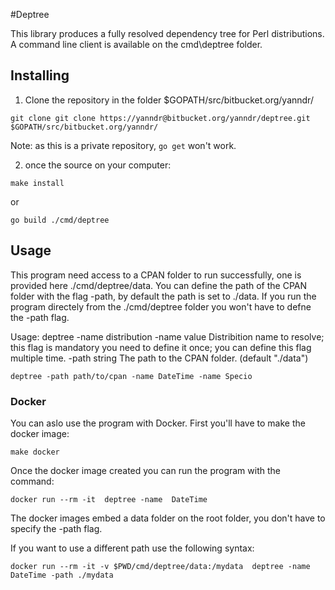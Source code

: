#Deptree 

This library produces a fully resolved dependency tree for Perl distributions. 
A command line client is available on the cmd\deptree folder.

## Installing

1. Clone the repository in the folder $GOPATH/src/bitbucket.org/yanndr/

```
git clone git clone https://yanndr@bitbucket.org/yanndr/deptree.git $GOPATH/src/bitbucket.org/yanndr/
```
Note: as this is a private repository, ```go get``` won't work.

2. once the source on your computer:
```
make install
```
or 
```
go build ./cmd/deptree
```
## Usage
This program need access to a CPAN folder to run successfully, one is provided here ./cmd/deptree/data. 
You can define the path of the CPAN folder with the flag -path, by default the path is set to ./data. If you run the program directely from the ./cmd/deptree folder you won't have to defne the -path flag.

Usage: deptree -name distribution
  -name value
        Distribition name to resolve; this flag is mandatory you need to define it once; you can define this flag multiple time.
  -path string
        The path to the CPAN folder. (default "./data")


```
deptree -path path/to/cpan -name DateTime -name Specio
```

### Docker
You can aslo use the program with Docker. 
First you'll have to make the docker image:
```
make docker
```

Once the docker image created you can run the program with the command:
```
docker run --rm -it  deptree -name  DateTime 
```
The docker images embed a data folder on the root folder, you don't have to specify the -path flag.

If you want to use a different path use the following syntax:
```
docker run --rm -it -v $PWD/cmd/deptree/data:/mydata  deptree -name  DateTime -path ./mydata
```